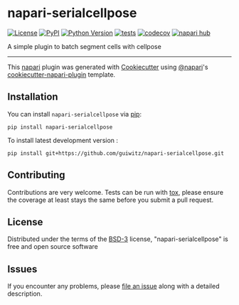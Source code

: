 # napari-serialcellpose

[![License](https://img.shields.io/pypi/l/napari-serialcellpose.svg?color=green)](https://github.com/guiwitz/napari-serialcellpose/raw/main/LICENSE)
[![PyPI](https://img.shields.io/pypi/v/napari-serialcellpose.svg?color=green)](https://pypi.org/project/napari-serialcellpose)
[![Python Version](https://img.shields.io/pypi/pyversions/napari-serialcellpose.svg?color=green)](https://python.org)
[![tests](https://github.com/guiwitz/napari-serialcellpose/workflows/tests/badge.svg)](https://github.com/guiwitz/napari-serialcellpose/actions)
[![codecov](https://codecov.io/gh/guiwitz/napari-serialcellpose/branch/main/graph/badge.svg)](https://codecov.io/gh/guiwitz/napari-serialcellpose)
[![napari hub](https://img.shields.io/endpoint?url=https://api.napari-hub.org/shields/napari-serialcellpose)](https://napari-hub.org/plugins/napari-serialcellpose)

A simple plugin to batch segment cells with cellpose

----------------------------------

This [napari] plugin was generated with [Cookiecutter] using [@napari]'s [cookiecutter-napari-plugin] template.

<!--
Don't miss the full getting started guide to set up your new package:
https://github.com/napari/cookiecutter-napari-plugin#getting-started

and review the napari docs for plugin developers:
https://napari.org/plugins/stable/index.html
-->

## Installation

You can install `napari-serialcellpose` via [pip]:

    pip install napari-serialcellpose



To install latest development version :

    pip install git+https://github.com/guiwitz/napari-serialcellpose.git


## Contributing

Contributions are very welcome. Tests can be run with [tox], please ensure
the coverage at least stays the same before you submit a pull request.

## License

Distributed under the terms of the [BSD-3] license,
"napari-serialcellpose" is free and open source software

## Issues

If you encounter any problems, please [file an issue] along with a detailed description.

[napari]: https://github.com/napari/napari
[Cookiecutter]: https://github.com/audreyr/cookiecutter
[@napari]: https://github.com/napari
[MIT]: http://opensource.org/licenses/MIT
[BSD-3]: http://opensource.org/licenses/BSD-3-Clause
[GNU GPL v3.0]: http://www.gnu.org/licenses/gpl-3.0.txt
[GNU LGPL v3.0]: http://www.gnu.org/licenses/lgpl-3.0.txt
[Apache Software License 2.0]: http://www.apache.org/licenses/LICENSE-2.0
[Mozilla Public License 2.0]: https://www.mozilla.org/media/MPL/2.0/index.txt
[cookiecutter-napari-plugin]: https://github.com/napari/cookiecutter-napari-plugin

[file an issue]: https://github.com/guiwitz/napari-serialcellpose/issues

[napari]: https://github.com/napari/napari
[tox]: https://tox.readthedocs.io/en/latest/
[pip]: https://pypi.org/project/pip/
[PyPI]: https://pypi.org/
